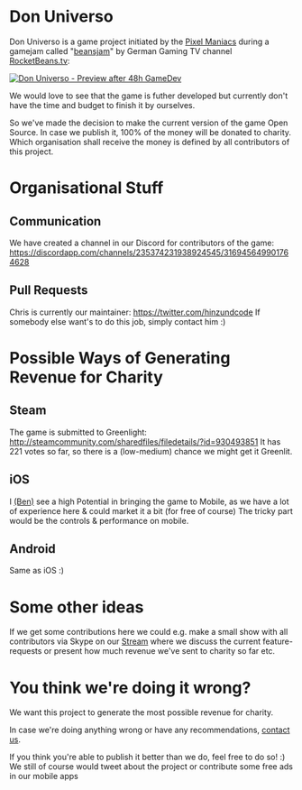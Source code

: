 # Don Universo

Don Universo is a game project initiated by the [Pixel Maniacs](https://twitter.com/pixel_maniacs) during a gamejam called "[beansjam](http://jams.gamejolt.io/beansjam)" by German Gaming TV channel [RocketBeans.tv](https://www.rocketbeans.tv):


[![Don Universo - Preview after 48h GameDev](http://pixel-maniacs.com/uploads/donuniverso2.gif)](http://www.youtube.com/watch?v=R9mJScr46g8)

We would love to see that the game is futher developed but currently don't have the time and budget to finish it by ourselves.

So we've made the decision to make the current version of the game Open Source.
In case we publish it, 100% of the money will be donated to charity.
Which organisation shall receive the money is defined by all contributors of this project.

# Organisational Stuff

## Communication

We have created a channel in our Discord for contributors of the game:
https://discordapp.com/channels/235374231938924545/316945649901764628

## Pull Requests

Chris is currently our maintainer:
https://twitter.com/hinzundcode
If somebody else want's to do this job, simply contact him :)

# Possible Ways of Generating Revenue for Charity

## Steam

The game is submitted to Greenlight:
http://steamcommunity.com/sharedfiles/filedetails/?id=930493851
It has 221 votes so far, so there is a (low-medium) chance we might get it Greenlit.

## iOS

I [(Ben)](https://twitter.com/blochmann) see a high Potential in bringing the game to Mobile, as we have a lot of experience here & could market it a bit (for free of course)
The tricky part would be the controls & performance on mobile.

## Android

Same as iOS :)

# Some other ideas

If we get some contributions here we could e.g. make a small show with all contributors via Skype on our [Stream](https://www.twitch.tv/pixel_maniacs) where
we discuss the current feature-requests or present how much revenue we've sent to charity so far etc.

# You think we're doing it wrong?

We want this project to generate the most possible revenue for charity.

In case we're doing anything wrong or have any recommendations, [contact us](https://twitter.com/pixel_maniacs).

If you think you're able to publish it better than we do, feel free to do so! :)
We still of course would tweet about the project or contribute some free ads in our mobile apps


